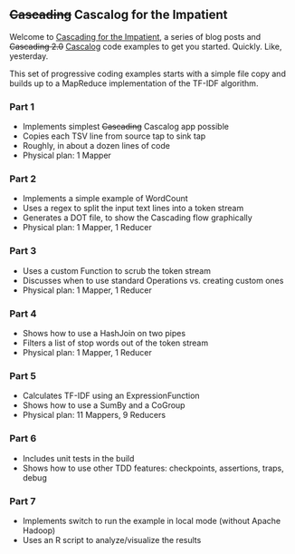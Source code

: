 ## <del>Cascading</del> Cascalog for the Impatient

Welcome to [Cascading for the
Impatient](http://www.cascading.org/category/impatient/), a series of
blog posts and <del>Cascading 2.0</del> [Cascalog](http://www.cascalog.org/) code examples to get you started. Quickly. Like, yesterday.

This set of progressive coding examples starts with a simple file copy and builds up to a MapReduce implementation of the TF-IDF algorithm.

### Part 1
* Implements simplest <del>Cascading</del> Cascalog app possible
* Copies each TSV line from source tap to sink tap
* Roughly, in about a dozen lines of code
* Physical plan: 1 Mapper

### Part 2
* Implements a simple example of WordCount
* Uses a regex to split the input text lines into a token stream
* Generates a DOT file, to show the Cascading flow graphically
* Physical plan: 1 Mapper, 1 Reducer

### Part 3
* Uses a custom Function to scrub the token stream
* Discusses when to use standard Operations vs. creating custom ones
* Physical plan: 1 Mapper, 1 Reducer

### Part 4
* Shows how to use a HashJoin on two pipes
* Filters a list of stop words out of the token stream
* Physical plan: 1 Mapper, 1 Reducer

### Part 5
* Calculates TF-IDF using an ExpressionFunction
* Shows how to use a SumBy and a CoGroup
* Physical plan: 11 Mappers, 9 Reducers

### Part 6
* Includes unit tests in the build
* Shows how to use other TDD features: checkpoints, assertions, traps, debug

### Part 7
* Implements switch to run the example in local mode (without Apache Hadoop)
* Uses an R script to analyze/visualize the results
